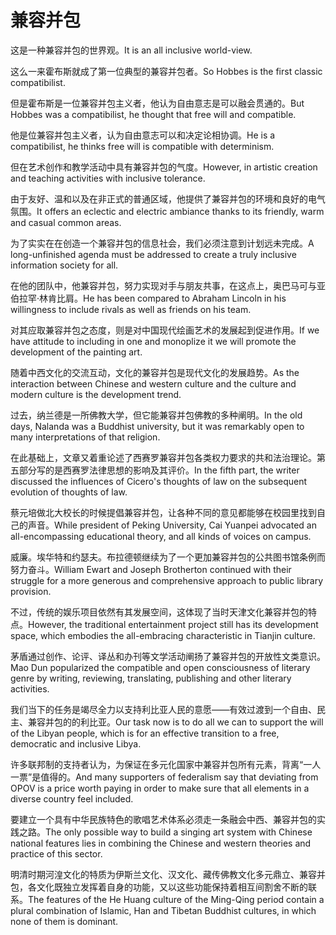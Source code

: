 # 兼容并包

<p><span class="chinese">这是一种兼容并包的世界观。</span><span class="english">It is an all inclusive world-view.</span></p>

<p><span class="chinese">这么一来霍布斯就成了第一位典型的兼容并包者。</span><span class="english">So Hobbes is the first classic compatibilist.</span></p>

<p><span class="chinese">但是霍布斯是一位兼容并包主义者，他认为自由意志是可以融会贯通的。</span><span class="english">But Hobbes was a compatibilist, he thought that free will and compatible.</span></p>

<p><span class="chinese">他是位兼容并包主义者，认为自由意志可以和决定论相协调。</span><span class="english">He is a compatibilist, he thinks free will is compatible with determinism.</span></p>

<p><span class="chinese">但在艺术创作和教学活动中具有兼容并包的气度。</span><span class="english">However, in artistic creation and teaching activities with inclusive tolerance.</span></p>

<p><span class="chinese">由于友好、温和以及在非正式的普通区域，他提供了兼容并包的环境和良好的电气氛围。</span><span class="english">It offers an eclectic and electric ambiance thanks to its friendly, warm and casual common areas.</span></p>

<p><span class="chinese">为了实实在在创造一个兼容并包的信息社会，我们必须注意到计划远未完成。</span><span class="english">A long-unfinished agenda must be addressed to create a truly inclusive information society for all.</span></p>

<p><span class="chinese">在他的团队中，他兼容并包，努力实现对手与朋友共事，在这点上，奥巴马可与亚伯拉罕·林肯比肩。</span><span class="english">He has been compared to Abraham Lincoln in his willingness to include rivals as well as friends on his team.</span></p>

<p><span class="chinese">对其应取兼容并包之态度，则是对中国现代绘画艺术的发展起到促进作用。</span><span class="english">If we have attitude to including in one and monoplize it we will promote the development of the painting art.</span></p>

<p><span class="chinese">随着中西文化的交流互动，文化的兼容并包是现代文化的发展趋势。</span><span class="english">As the interaction between Chinese and western culture and the culture and modern culture is the development trend.</span></p>

<p><span class="chinese">过去，纳兰德是一所佛教大学，但它能兼容并包佛教的多种阐明。</span><span class="english">In the old days, Nalanda was a Buddhist university, but it was remarkably open to many interpretations of that religion.</span></p>

<p><span class="chinese">在此基础上，文章又着重论述了西赛罗兼容并包各类权力要求的共和法治理论。第五部分写的是西赛罗法律思想的影响及其评价。</span><span class="english">In the fifth part, the writer discussed the influences of Cicero's thoughts of law on the subsequent evolution of thoughts of law.</span></p>

<p><span class="chinese">蔡元培做北大校长的时候提倡兼容并包，让各种不同的意见都能够在校园里找到自己的声音。</span><span class="english">While president of Peking University, Cai Yuanpei advocated an all-encompassing educational theory, and all kinds of voices on campus.</span></p>

<p><span class="chinese">威廉。埃华特和约瑟夫。布拉德顿继续为了一个更加兼容并包的公共图书馆条例而努力奋斗。</span><span class="english">William Ewart and Joseph Brotherton continued with their struggle for a more generous and comprehensive approach to public library provision.</span></p>

<p><span class="chinese">不过，传统的娱乐项目依然有其发展空间，这体现了当时天津文化兼容并包的特点。</span><span class="english">However, the traditional entertainment project still has its development space, which embodies the all-embracing characteristic in Tianjin culture.</span></p>

<p><span class="chinese">茅盾通过创作、论评、译丛和办刊等文学活动阐扬了兼容并包的开放性文类意识。</span><span class="english">Mao Dun popularized the compatible and open consciousness of literary genre by writing, reviewing, translating, publishing and other literary activities.</span></p>

<p><span class="chinese">我们当下的任务是竭尽全力以支持利比亚人民的意愿——有效过渡到一个自由、民主、兼容并包的的利比亚。</span><span class="english">Our task now is to do all we can to support the will of the Libyan people, which is for an effective transition to a free, democratic and inclusive Libya.</span></p>

<p><span class="chinese">许多联邦制的支持者认为，为保证在多元化国家中兼容并包所有元素，背离“一人一票”是值得的。</span><span class="english">And many supporters of federalism say that deviating from OPOV is a price worth paying in order to make sure that all elements in a diverse country feel included.</span></p>

<p><span class="chinese">要建立一个具有中华民族特色的歌唱艺术体系必须走一条融会中西、兼容并包的实践之路。</span><span class="english">The only possible way to build a singing art system with Chinese national features lies in combining the Chinese and western theories and practice of this sector.</span></p>

<p><span class="chinese">明清时期河湟文化的特质为伊斯兰文化、汉文化、藏传佛教文化多元鼎立、兼容并包，各文化既独立发挥着自身的功能，又以这些功能保持着相互间割舍不断的联系。</span><span class="english">The features of the He Huang culture of the Ming-Qing period contain a plural combination of Islamic, Han and Tibetan Buddhist cultures, in which none of them is dominant.</span></p>

